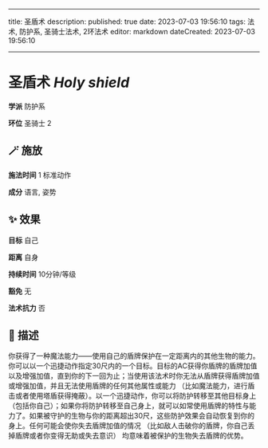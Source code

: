 
---
title: 圣盾术
description: 
published: true
date: 2023-07-03 19:56:10
tags: 法术, 防护系, 圣骑士法术, 2环法术
editor: markdown
dateCreated: 2023-07-03 19:56:10

---

# **圣盾术** *Holy shield*

**学派** 防护系 

**环位** 圣骑士 2

## 🪄 施放

**施法时间** 1 标准动作

**成分** 语言, 姿势

## ✨ 效果 

**目标** 自己 

**距离** 自身  

**持续时间** 10分钟/等级 

**豁免** 无

**法术抗力** 否

## 📖 描述

你获得了一种魔法能力——使用自己的盾牌保护在一定距离内的其他生物的能力。你可以以一个迅捷动作指定30尺内的一个目标。目标的AC获得你盾牌的盾牌加值以及增强加值，直到你的下一回为止；当使用该法术时你无法从盾牌获得盾牌加值或增强加值，并且无法使用盾牌的任何其他属性或能力 （比如魔法能力，进行盾击或者使用塔盾获得掩蔽）。以一个迅捷动作，你可以将防护转移至其他目标身上 （包括你自己）；如果你将防护转移至自己身上，就可以如常使用盾牌的特性与能力了。如果被守护的生物与你的距离超出30尺，这些防护效果会自动恢复到你的身上。任何可能会使你失去盾牌加值的情况 （比如敌人击破你的盾牌，你自己丢掉盾牌或者你变得无助或失去意识） 均意味着被保护的生物失去盾牌的优势。
    